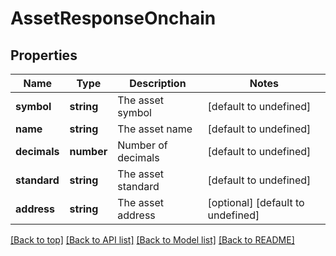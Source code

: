 # AssetResponseOnchain

## Properties

|Name | Type | Description | Notes|
|------------ | ------------- | ------------- | -------------|
|**symbol** | **string** | The asset symbol | [default to undefined]|
|**name** | **string** | The asset name | [default to undefined]|
|**decimals** | **number** | Number of decimals | [default to undefined]|
|**standard** | **string** | The asset standard | [default to undefined]|
|**address** | **string** | The asset address | [optional] [default to undefined]|




[[Back to top]](#) [[Back to API list]](../../README.md#documentation-for-api-endpoints) [[Back to Model list]](../../README.md#documentation-for-models) [[Back to README]](../../README.md)
